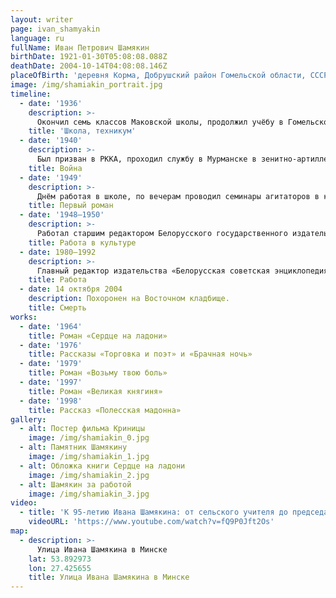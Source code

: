 ```yaml
---
layout: writer
page: ivan_shamyakin
language: ru
fullName: Иван Петрович Шамякин
birthDate: 1921-01-30T05:08:08.088Z
deathDate: 2004-10-14T04:08:08.146Z
placeOfBirth: 'деревня Корма, Добрушский район Гомельской области, СССР'
image: /img/shamiakin_portrait.jpg
timeline:
  - date: '1936'
    description: >-
      Окончил семь классов Маковской школы, продолжил учёбу в Гомельском техникуме строительных материалов. По окончании техникума работал техником-технологом кирпичного завода в Белостоке. Ещё в техникуме начал писать стихи, участвовал в заседаниях литературного объединения при газете «Гомельская правда».
    title: 'Школа, техникум'
  - date: '1940'
    description: >-
      Был призван в РККА, проходил службу в Мурманске в зенитно-артиллерийской части, в 1944 передислоцирован в Польшу, принимал участие в Висло-Одерской операции и в Берлинской наступательной операции в составе прожекторной роты 16.04.1945. Во время Великой Отечественной войны командир орудийного расчёта, комсорг дивизиона.  
    title: Война
  - date: '1949'
    description: >-
      Днём работая в школе, по вечерам проводил семинары агитаторов в колхозе. Собирал материал для романа о белорусских партизанах «Глубокое течение».
    title: Первый роман
  - date: '1948—1950'
    description: >-
      Работал старшим редактором Белорусского государственного издательства, главным редактором альманаха «Советская Отчизна». С 1954 года много лет работал заместителем Председателя правления Союза Писателей БССР.
    title: Работа в культуре
  - date: 1980—1992
    description: >-
      Главный редактор издательства «Белорусская советская энциклопедия».
    title: Работа
  - date: 14 октября 2004
    description: Похоронен на Восточном кладбище.
    title: Смерть
works:
  - date: '1964'
    title: Роман «Сердце на ладони»
  - date: '1976'
    title: Рассказы «Торговка и поэт» и «Брачная ночь»
  - date: '1979'
    title: Роман «Возьму твою боль»
  - date: '1997'
    title: Роман «Великая княгиня»
  - date: '1998'
    title: Рассказ «Полесская мадонна»
gallery:
  - alt: Постер фильма Криницы
    image: /img/shamiakin_0.jpg
  - alt: Памятник Шамякину
    image: /img/shamiakin_1.jpg
  - alt: Обложка книги Сердце на ладони
    image: /img/shamiakin_2.jpg
  - alt: Шамякин за работой
    image: /img/shamiakin_3.jpg
video:
  - title: 'К 95-летию Ивана Шамякина: от сельского учителя до председателя Верховного Совета БССР'
    videoURL: 'https://www.youtube.com/watch?v=fQ9P0Jft2Os'
map:
  - description: >-
      Улица Ивана Шамякина в Минске
    lat: 53.892973
    lon: 27.425655
    title: Улица Ивана Шамякина в Минске
---
```


